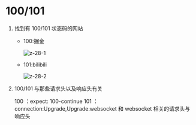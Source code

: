 # 100/101

1. 找到有 100/101 状态码的网站

   - 100:掘金

     ![z-28-1](/img/http/6/z-28-1.jpg)

   - 101:bilibili

     ![z-28-2](/img/http/6/z-28-2.jpg)

2. 100/101 与那些请求头以及响应头有关

   100 ：expect: 100-continue
   101 ：connection:Upgrade,Upgrade:websocket 和 websocket 相关的请求头与响应头
